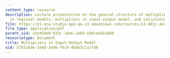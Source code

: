 ```yaml
---
content_type: resource
description: Lecture presentation on the general structure of multipliers, multipliers
  in regional models, multipliers in input-output model, and calculating the impact.
file: https://ol-ocw-studio-app-qa.s3.amazonaws.com/courses/11-481j-analyzing-and-accounting-for-regional-economic-growth-spring-2009/57831bde2e4d1e4bf6c9dbeb3c11cf48_MIT11_481Js09_lec19a.pdf
file_type: application/pdf
parent_uid: cbe458e0-933c-1de6-2e60-e36cae5b18d0
resourcetype: Document
title: Multipliers in Input-Output Model
uid: 57831bde-2e4d-1e4b-f6c9-dbeb3c11cf48
---
```

